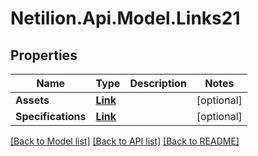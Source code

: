 # Netilion.Api.Model.Links21
## Properties

Name | Type | Description | Notes
------------ | ------------- | ------------- | -------------
**Assets** | [**Link**](Link.md) |  | [optional] 
**Specifications** | [**Link**](Link.md) |  | [optional] 

[[Back to Model list]](../README.md#documentation-for-models) [[Back to API list]](../README.md#documentation-for-api-endpoints) [[Back to README]](../README.md)

